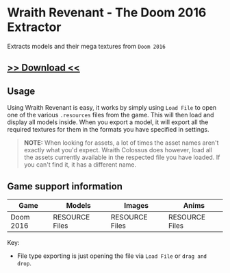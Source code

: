 # Wraith Revenant - The Doom 2016 Extractor
Extracts models and their mega textures from `Doom 2016`

## [>> Download <<](https://mega.nz/file/ANhUTTga#Fevma9rWyRlSJpCyjyqMyVZNV52juiZ2-naboHmzYCE)

## Usage
Using Wraith Revenant is easy, it works by simply using `Load File` to open one of the various `.resources` files from the game. This will then load and display all models inside. When you export a model, it will export all the required textures for them in the formats you have specified in settings.

> **NOTE:** When looking for assets, a lot of times the asset names aren't exactly what you'd expect. Wraith Colossus does however, load all the assets currently available in the respected file you have loaded. If you can't find it, it has a different name.

##  Game support information

| Game | Models | Images | Anims
| ----- | ----- | ----- | -----
| Doom 2016 | RESOURCE Files | RESOURCE Files | RESOURCE Files

Key:
- File type exporting is just opening the file via `Load File` or `drag and drop`.